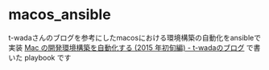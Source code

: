 # macos_ansible

t-wadaさんのブログを参考にしたmacosにおける環境構築の自動化をansibleで実装
[Mac の開発環境構築を自動化する (2015 年初旬編) - t-wadaのブログ](http://t-wada.hatenablog.jp/entry/mac-provisioning-by-ansible) で書いた playbook です
